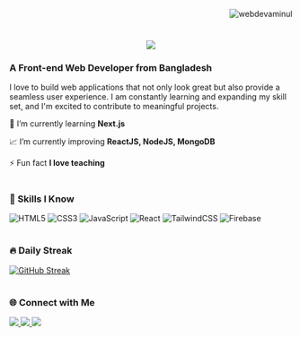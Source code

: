 <p align="right">
  <img src="https://komarev.com/ghpvc/?username=webdevaminul&label=Profile%20views&color=0067f9&style=flat" alt="webdevaminul" />
</p>

<h1 align="center">
    <img src="https://readme-typing-svg.herokuapp.com/?font=Righteous&size=35&color=0067f9&center=true&vCenter=true&width=500&height=70&duration=4000&lines=Hi+There!+👋;+I'm+Aminul+Islam!;" />
</h1>

<h3>
  A Front-end Web Developer from Bangladesh
</h3>

<div>

I love to build web applications that not only look great but also provide a seamless user experience. I am constantly learning and expanding my skill set, and I'm excited to contribute to meaningful projects.

</div>

<div>
  
 🌱 I’m currently learning **Next.js**
  
 📈 I’m currently improving **ReactJS, NodeJS, MongoDB**

⚡ Fun fact **I love teaching**

 </div>

<h1></h1>

### 🧰 Skills I Know

![HTML5](https://img.shields.io/badge/html5-%23ffffff.svg?&style=for-the-badge&logo=html5&logoColor=black)
![CSS3](https://img.shields.io/badge/css3-%23ffffff.svg?&style=for-the-badge&logo=css3&logoColor=black)
![JavaScript](https://img.shields.io/badge/javascript-%23ffffff.svg?&style=for-the-badge&logo=javascript&logoColor=black)
![React](https://img.shields.io/badge/react-%23ffffff.svg?&style=for-the-badge&logo=react&logoColor=black)
![TailwindCSS](https://img.shields.io/badge/tailwindcss-%23ffffff.svg?&style=for-the-badge&logo=tailwind-css&logoColor=black)
![Firebase](https://img.shields.io/badge/firebase-%23ffffff.svg?&style=for-the-badge&logo=firebase&logoColor=black)

<h1></h1>

### 🔥 Daily Streak

[![GitHub Streak](https://streak-stats.demolab.com?user=webdevaminul&count_private=true&theme=transparent&hide_border=false&border_radius=5)](https://git.io/streak-stats)

<h1></h1>

### 🌐 Connect with Me

<div> 
  
  <a href="mailto:webdev.aminul@gmail.com">
    <img src="https://img.shields.io/badge/Gmail-333333?style=for-the-badge&logo=gmail&logoColor=red" />
  </a>
  
  <a href="https://www.linkedin.com/in/webdevaminul/" target="_blank">
    <img src="https://img.shields.io/badge/LinkedIn-0077B5?style=for-the-badge&logo=linkedin&logoColor=white" target="_blank" />
  </a>
  
  <a href="https://aminul-islam-portfolio.netlify.app/" target="_blank">
     <img src="https://img.shields.io/badge/Portfolio-FF5722?style=for-the-badge&logo=todoist&logoColor=white" target="_blank" /> 
  </a>
  
</div>

<!--
**webdevaminul/webdevaminul** is a ✨ _special_ ✨ repository because its `README.md` (this file) appears on your GitHub profile.

Here are some ideas to get you started:

- 🔭 I’m currently working on ...
- 🌱 I’m currently learning ...
- 👯 I’m looking to collaborate on ...
- 🤔 I’m looking for help with ...
- 💬 Ask me about ...
- 📫 How to reach me: ...
- 😄 Pronouns: ...
- ⚡ Fun fact: ...
-->
